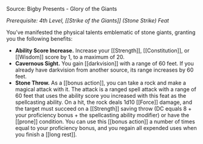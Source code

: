 Source: Bigby Presents - Glory of the Giants

_Prerequisite: 4th Level, [[Strike of the Giants]] (Stone Strike) Feat_

You’ve manifested the physical talents emblematic of stone giants, granting you the following benefits:

- **Ability Score Increase.** Increase your [[Strength]], [[Constitution]], or [[Wisdom]] score by 1, to a maximum of 20.
- **Cavernous Sight.** You gain [[darkvision]] with a range of 60 feet. If you already have darkvision from another source, its range increases by 60 feet.
- **Stone Throw.** As a [[bonus action]], you can take a rock and make a magical attack with it. The attack is a ranged spell attack with a range of 60 feet that uses the ability score you increased with this feat as the spellcasting ability. On a hit, the rock deals 1d10 [[Force]] damage, and the target must succeed on a [[Strength]] saving throw (DC equals 8 + your proficiency bonus + the spellcasting ability modifier) or have the [[prone]] condition. You can use this [[bonus action]] a number of times equal to your proficiency bonus, and you regain all expended uses when you finish a [[long rest]].